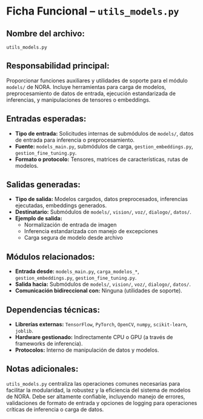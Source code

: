 # Ficha Funcional – `utils_models.py`

## Nombre del archivo:
`utils_models.py`

## Responsabilidad principal:
Proporcionar funciones auxiliares y utilidades de soporte para el módulo `models/` de NORA. Incluye herramientas para carga de modelos, preprocesamiento de datos de entrada, ejecución estandarizada de inferencias, y manipulaciones de tensores o embeddings.

## Entradas esperadas:
- **Tipo de entrada:** Solicitudes internas de submódulos de `models/`, datos de entrada para inferencia o preprocesamiento.
- **Fuente:** `models_main.py`, submódulos de carga, `gestion_embeddings.py`, `gestion_fine_tuning.py`.
- **Formato o protocolo:** Tensores, matrices de características, rutas de modelos.

## Salidas generadas:
- **Tipo de salida:** Modelos cargados, datos preprocesados, inferencias ejecutadas, embeddings generados.
- **Destinatario:** Submódulos de `models/`, `vision/`, `voz/`, `dialogo/`, `datos/`.
- **Ejemplo de salida:**
  - Normalización de entrada de imagen
  - Inferencia estandarizada con manejo de excepciones
  - Carga segura de modelo desde archivo

## Módulos relacionados:
- **Entrada desde:** `models_main.py`, `carga_modelos_*`, `gestion_embeddings.py`, `gestion_fine_tuning.py`.
- **Salida hacia:** Submódulos de `models/`, `vision/`, `voz/`, `dialogo/`, `datos/`.
- **Comunicación bidireccional con:** Ninguna (utilidades de soporte).

## Dependencias técnicas:
- **Librerías externas:** `TensorFlow`, `PyTorch`, `OpenCV`, `numpy`, `scikit-learn`, `joblib`.
- **Hardware gestionado:** Indirectamente CPU o GPU (a través de frameworks de inferencia).
- **Protocolos:** Interno de manipulación de datos y modelos.

## Notas adicionales:
`utils_models.py` centraliza las operaciones comunes necesarias para facilitar la modularidad, la robustez y la eficiencia del sistema de modelos de NORA. Debe ser altamente confiable, incluyendo manejo de errores, validaciones de formato de entrada y opciones de logging para operaciones críticas de inferencia o carga de datos.

